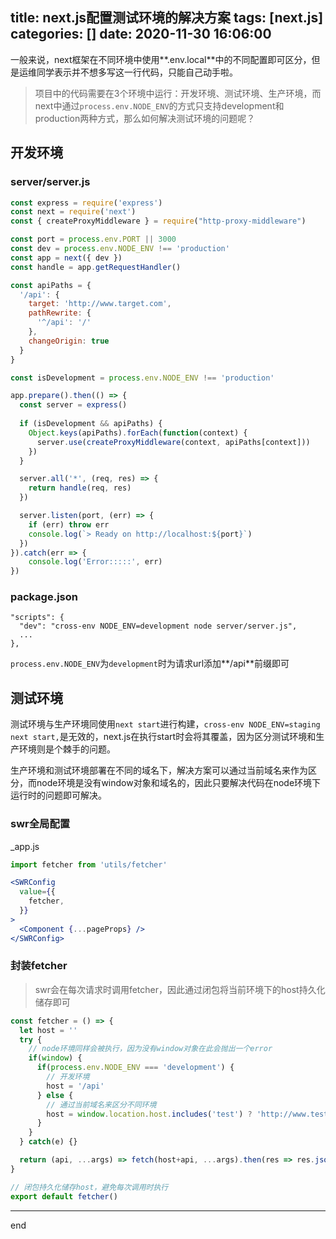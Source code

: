 title: next.js配置测试环境的解决方案
tags: [next.js]
categories: []
date: 2020-11-30 16:06:00
---
一般来说，next框架在不同环境中使用**.env.local**中的不同配置即可区分，但是运维同学表示并不想多写这一行代码，只能自己动手啦。

>  项目中的代码需要在3个环境中运行：开发环境、测试环境、生产环境，而next中通过`process.env.NODE_ENV`的方式只支持development和production两种方式，那么如何解决测试环境的问题呢？

## 开发环境

### server/server.js
```js
const express = require('express')
const next = require('next')
const { createProxyMiddleware } = require("http-proxy-middleware")

const port = process.env.PORT || 3000
const dev = process.env.NODE_ENV !== 'production'
const app = next({ dev })
const handle = app.getRequestHandler()

const apiPaths = {
  '/api': {
    target: 'http://www.target.com',
    pathRewrite: {
      '^/api': '/'
    },
    changeOrigin: true
  }
}

const isDevelopment = process.env.NODE_ENV !== 'production'

app.prepare().then(() => {
  const server = express()
 
  if (isDevelopment && apiPaths) {
    Object.keys(apiPaths).forEach(function(context) {
      server.use(createProxyMiddleware(context, apiPaths[context]))
    })
  }

  server.all('*', (req, res) => {
    return handle(req, res)
  })

  server.listen(port, (err) => {
    if (err) throw err
    console.log(`> Ready on http://localhost:${port}`)
  })
}).catch(err => {
    console.log('Error:::::', err)
})
```
### package.json
```
"scripts": {
  "dev": "cross-env NODE_ENV=development node server/server.js",
  ...
},
```

`process.env.NODE_ENV`为`development`时为请求url添加**/api**前缀即可

## 测试环境

测试环境与生产环境同使用`next start`进行构建，`cross-env NODE_ENV=staging next start,`是无效的，next.js在执行start时会将其覆盖，因为区分测试环境和生产环境则是个棘手的问题。

生产环境和测试环境部署在不同的域名下，解决方案可以通过当前域名来作为区分，而node环境是没有window对象和域名的，因此只要解决代码在node环境下运行时的问题即可解决。

### swr全局配置

_app.js

```jsx
import fetcher from 'utils/fetcher'

<SWRConfig 
  value={{
    fetcher,
  }}
>
  <Component {...pageProps} />
</SWRConfig>
```

### 封装fetcher

>swr会在每次请求时调用fetcher，因此通过闭包将当前环境下的host持久化储存即可

```js
const fetcher = () => {
  let host = ''
  try {
    // node环境同样会被执行，因为没有window对象在此会抛出一个error
    if(window) {
      if(process.env.NODE_ENV === 'development') {
        // 开发环境
        host = '/api'
      } else {
        // 通过当前域名来区分不同环境
        host = window.location.host.includes('test') ? 'http://www.test.com' : 'https://www.prod.com'
      }
    }
  } catch(e) {}

  return (api, ...args) => fetch(host+api, ...args).then(res => res.json())
}

// 闭包持久化储存host，避免每次调用时执行
export default fetcher()
```

---
end